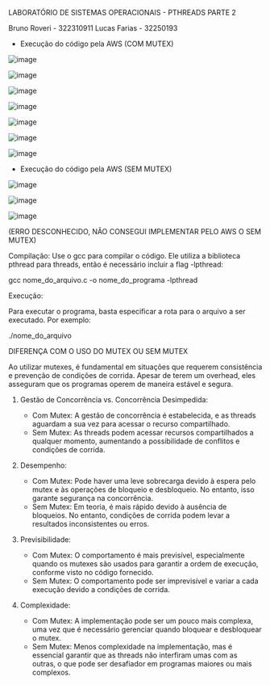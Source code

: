 LABORATÓRIO DE SISTEMAS OPERACIONAIS - PTHREADS PARTE 2

Bruno Roveri - 322310911
Lucas Farias - 32250193



 - Execução do código pela AWS (COM MUTEX)

![image](https://github.com/brunoroveri/LAB3PT2/assets/142548195/f2417244-362b-4637-9cca-077657e78c54)

![image](https://github.com/brunoroveri/LAB3PT2/assets/142548195/0cb7ebe9-8cde-4e44-84f5-7105f5fd5f70)

![image](https://github.com/brunoroveri/LAB3PT2/assets/142548195/323c452d-71b5-472a-a26e-e70df9999c27)

![image](https://github.com/brunoroveri/LAB3PT2/assets/142548195/ae43f98c-2edb-45ad-91a9-4b8da5bb0c9b)

![image](https://github.com/brunoroveri/LAB3PT2/assets/142548195/0dbd806d-3c8f-4d86-b33c-83363fddee59)

![image](https://github.com/brunoroveri/LAB3PT2/assets/142548195/4b0050de-034c-47ba-8fc9-72781a056685)

![image](https://github.com/brunoroveri/LAB3PT2/assets/142548195/14fce887-3a3b-4957-a8a5-fa476ba9588e)


 - Execução do código pela AWS (SEM MUTEX)

![image](https://github.com/brunoroveri/LAB3PT2/assets/142548195/ebeed97f-bea7-4733-b40a-e05907c8b043)

![image](https://github.com/brunoroveri/LAB3PT2/assets/142548195/c7456f43-24c1-4ed8-8df4-277fabeb6bd8)

![image](https://github.com/brunoroveri/LAB3PT2/assets/142548195/6f329111-63c9-4517-9bbb-539e7e1cca04)

(ERRO DESCONHECIDO, NÃO CONSEGUI IMPLEMENTAR PELO AWS O SEM MUTEX)


Compilação:
Use o gcc para compilar o código. Ele utiliza a biblioteca pthread para threads, então é necessário incluir a flag -lpthread:

gcc nome_do_arquivo.c -o nome_do_programa -lpthread


Execução:

Para executar o programa, basta especificar a rota para o arquivo a ser executado. Por exemplo:

./nome_do_arquivo


DIFERENÇA COM O USO DO MUTEX OU SEM MUTEX


Ao utilizar mutexes, é fundamental em situações que requerem consistência e prevenção de condições de corrida. Apesar de terem um overhead, eles asseguram que os programas operem de maneira estável e segura.

1. Gestão de Concorrência vs. Concorrência Desimpedida:
   - Com Mutex: A gestão de concorrência é estabelecida, e as threads aguardam a sua vez para acessar o recurso compartilhado.
   - Sem Mutex: As threads podem acessar recursos compartilhados a qualquer momento, aumentando a possibilidade de conflitos e condições de corrida.

2. Desempenho:
   - Com Mutex: Pode haver uma leve sobrecarga devido à espera pelo mutex e às operações de bloqueio e desbloqueio. No entanto, isso garante segurança na concorrência.
   - Sem Mutex: Em teoria, é mais rápido devido à ausência de bloqueios. No entanto, condições de corrida podem levar a resultados inconsistentes ou erros.

3. Previsibilidade:
   - Com Mutex: O comportamento é mais previsível, especialmente quando os mutexes são usados para garantir a ordem de execução, conforme visto no código fornecido.
   - Sem Mutex: O comportamento pode ser imprevisível e variar a cada execução devido a condições de corrida.

4. Complexidade:
   - Com Mutex: A implementação pode ser um pouco mais complexa, uma vez que é necessário gerenciar quando bloquear e desbloquear o mutex.
   - Sem Mutex: Menos complexidade na implementação, mas é essencial garantir que as threads não interfiram umas com as outras, o que pode ser desafiador em programas maiores ou mais complexos.
